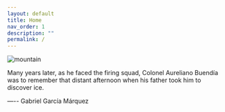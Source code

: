 ```yaml
---
layout: default
title: Home
nav_order: 1
description: ""
permalink: /
---
```


![mountain](https://raw.githubusercontent.com/shangll123/shangll123.github.io/master/images/costaricaFigures/DSC_0218.jpeg)

Many years later, as he faced the firing squad, Colonel Aureliano Buendía was to remember that distant afternoon when his father took him to discover ice.

―-- Gabriel García Márquez
